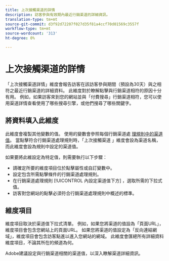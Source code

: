 ```yaml
---
title: 上次接觸渠道的詳情
description: 訪客參與有效期內最近行銷渠道的詳細資訊。
translation-type: tm+mt
source-git-commit: d3f92d72207f027d35f81a4ccf70d01569c3557f
workflow-type: tm+mt
source-wordcount: '313'
ht-degree: 0%

---
```



# 上次接觸渠道的詳情

「上次接觸渠道詳情」維度會報告訪客在該訪客參與期間（預設為30天）與之相符之最近行銷渠道的詳細資料。 此維度對於瞭解點擊與行銷渠道相符的原因十分有用。 例如，如果訪客來到您的網站並與「付費搜尋」行銷渠道相符，您可以使用渠道詳情查看使用了哪些搜尋引擎，或他們搜尋了哪些關鍵字。

## 將資料填入此維度

此維度會複製其他變數的值。 使用的變數會參照每個行銷渠道處 [理規則中的渠道值](/help/admin/admin/marketing-channels-admin.md)。 當點擊符合行銷渠道處理規則時，「上次接觸渠道 [](last-touch-channel.md) 」維度會設為渠道名稱，而此維度會設為規則中設定的渠道值。

如果要將此維設定為特定值，則需要執行以下步驟：

* 請確定所要的維度項目位於點擊屬性或自訂變數中。
* 設定包含所需點擊條件的行銷渠道處理規則。
* 在行銷渠道處理規則 [!UICONTROL 內設定渠道值下方] ，選取所需的下拉式值。
* 訪客對您網站的點擊必須符合行銷渠道處理規則中概述的標準。

## 維度項目

維度項目取決於渠道值下拉式清單。 例如，如果您將渠道的值設為「頁面URL」，維度項目會包含您網站上的頁面URL。 如果您將渠道的值設定為「反向連結網域」，維度項目會包含訪客點進以進入您網站的網域。 此維度會匯總所有詳細資料維度項目，不論其所在的頻道為何。

Adobe建議設定與行銷渠道相關的渠道值，以深入瞭解渠道詳細資訊。
